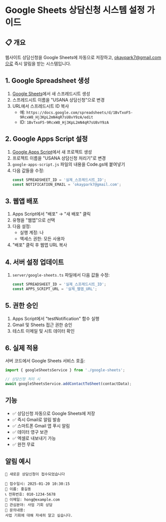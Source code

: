 # Google Sheets 상담신청 시스템 설정 가이드

## 📋 개요
웹사이트 상담신청을 Google Sheets에 자동으로 저장하고, okaypark7@gmail.com으로 즉시 알림을 받는 시스템입니다.

## 1. Google Spreadsheet 생성

1. [Google Sheets](https://sheets.google.com)에서 새 스프레드시트 생성
2. 스프레드시트 이름을 "USANA 상담신청"으로 변경
3. URL에서 스프레드시트 ID 복사
   - 예: `https://docs.google.com/spreadsheets/d/1BvTxoF5-9RcxW8_Hj3KpL2mN4qR7sU8vY9zA/edit`
   - ID: `1BvTxoF5-9RcxW8_Hj3KpL2mN4qR7sU8vY9zA`

## 2. Google Apps Script 설정

1. [Google Apps Script](https://script.google.com)에서 새 프로젝트 생성
2. 프로젝트 이름을 "USANA 상담신청 처리기"로 변경
3. `google-apps-script.js` 파일의 내용을 Code.gs에 붙여넣기
4. 다음 값들을 수정:
   ```javascript
   const SPREADSHEET_ID = '실제_스프레드시트_ID';
   const NOTIFICATION_EMAIL = 'okaypark7@gmail.com';
   ```

## 3. 웹앱 배포

1. Apps Script에서 "배포" → "새 배포" 클릭
2. 유형을 "웹앱"으로 선택
3. 다음 설정:
   - 실행 계정: 나
   - 액세스 권한: 모든 사용자
4. "배포" 클릭 후 웹앱 URL 복사

## 4. 서버 설정 업데이트

1. `server/google-sheets.ts` 파일에서 다음 값들 수정:
   ```typescript
   const SPREADSHEET_ID = '실제_스프레드시트_ID';
   const APPS_SCRIPT_URL = '실제_웹앱_URL';
   ```

## 5. 권한 승인

1. Apps Script에서 "testNotification" 함수 실행
2. Gmail 및 Sheets 접근 권한 승인
3. 테스트 이메일 및 시트 데이터 확인

## 6. 실제 적용

서버 코드에서 Google Sheets 서비스 호출:

```typescript
import { googleSheetsService } from './google-sheets';

// 상담신청 처리 시
await googleSheetsService.addContactToSheet(contactData);
```

## 기능

- ✅ 상담신청 자동으로 Google Sheets에 저장
- ✅ 즉시 Gmail로 알림 발송
- ✅ 스마트폰 Gmail 앱 푸시 알림
- ✅ 데이터 영구 보관
- ✅ 엑셀로 내보내기 가능
- ✅ 완전 무료

## 알림 예시

```
🔔 새로운 상담신청이 접수되었습니다

📅 접수일시: 2025-01-20 10:30:15
👤 이름: 홍길동
📞 전화번호: 010-1234-5678
📧 이메일: hong@example.com
🎯 관심분야: 사업 기회 상담
💬 문의내용: 
사업 기회에 대해 자세히 알고 싶습니다.
```